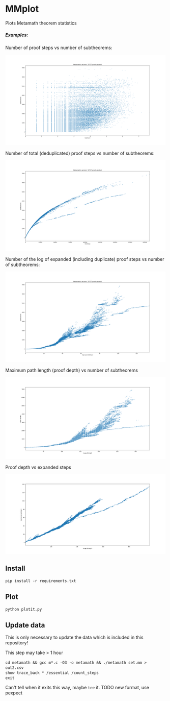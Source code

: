 # MMplot

Plots Metamath theorem statistics

##### Examples:

Number of proof steps vs number of subtheorems:

![Figure_1.png](images/Figure_1.png)

Number of total (deduplicated) proof steps vs number of subtheorems:

![Figure_2.png](images/Figure_2.png)

Number of the log of expanded (including duplicate) proof steps vs number of subtheorems:

![Figure_6.png](images/Figure_6.png)


Maximum path length (proof depth) vs number of subtheorems

![maxpathlengths_vs_subtheorems.png](images/maxpathlengths_vs_subtheorems.png)

Proof depth vs expanded steps

![maxpl_vs_logexpsteps.png](images/maxpl_vs_logexpsteps.png)

## Install

`pip install -r requirements.txt`

## Plot
`python plotit.py`

## Update data

This is only necessary to update the data which is included in this repository!

This step may take > 1 hour

```
cd metamath && gcc m*.c -O3 -o metamath && ./metamath set.mm > out2.csv
show trace_back * /essential /count_steps
exit
```
Can't tell when it exits this way, maybe `tee` it.
TODO new format, use pexpect
